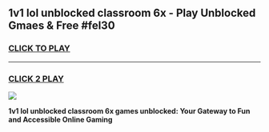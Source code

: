 
## 1v1 lol unblocked classroom 6x - Play Unblocked Gmaes & Free #fel30
<h3>
<a href="https://news.freeplayer.one?title=1v1_lol_unblocked_classroom_6x&ref=24F">CLICK TO PLAY</a></h3>
<hr>

<h3>
<a href="https://news.freeplayer.one?title=1v1_lol_unblocked_classroom_6x&ref=24F">CLICK 2 PLAY</a>
  
</h3>

<a href="https://news.freeplayer.one?title=1v1_lol_unblocked_classroom_6x&ref=24F/"><img src="https://clearcache.store/games.png"></a>


**1v1 lol unblocked classroom 6x games unblocked: Your Gateway to Fun and Accessible Online Gaming**
